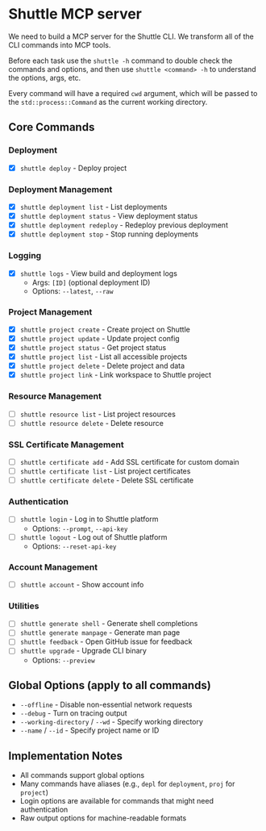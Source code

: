 # Shuttle MCP server

We need to build a MCP server for the Shuttle CLI. We transform all of the CLI commands into MCP tools.

Before each task use the `shuttle -h` command to double check the commands and options, and then use `shuttle <command> -h` to understand the options, args, etc.

Every command will have a required `cwd` argument, which will be passed to the `std::process::Command` as the current working directory.

## Core Commands

### Deployment

- [x] `shuttle deploy` - Deploy project

### Deployment Management

- [x] `shuttle deployment list` - List deployments
- [x] `shuttle deployment status` - View deployment status
- [x] `shuttle deployment redeploy` - Redeploy previous deployment
- [x] `shuttle deployment stop` - Stop running deployments

### Logging

- [x] `shuttle logs` - View build and deployment logs
  - Args: `[ID]` (optional deployment ID)
  - Options: `--latest`, `--raw`

### Project Management

- [x] `shuttle project create` - Create project on Shuttle
- [x] `shuttle project update` - Update project config
- [x] `shuttle project status` - Get project status
- [x] `shuttle project list` - List all accessible projects
- [x] `shuttle project delete` - Delete project and data
- [x] `shuttle project link` - Link workspace to Shuttle project

### Resource Management

- [ ] `shuttle resource list` - List project resources
- [ ] `shuttle resource delete` - Delete resource

### SSL Certificate Management

- [ ] `shuttle certificate add` - Add SSL certificate for custom domain
- [ ] `shuttle certificate list` - List project certificates
- [ ] `shuttle certificate delete` - Delete SSL certificate

### Authentication

- [ ] `shuttle login` - Log in to Shuttle platform
  - Options: `--prompt`, `--api-key`
- [ ] `shuttle logout` - Log out of Shuttle platform
  - Options: `--reset-api-key`

### Account Management

- [ ] `shuttle account` - Show account info

### Utilities

- [ ] `shuttle generate shell` - Generate shell completions
- [ ] `shuttle generate manpage` - Generate man page
- [ ] `shuttle feedback` - Open GitHub issue for feedback
- [ ] `shuttle upgrade` - Upgrade CLI binary
  - Options: `--preview`

## Global Options (apply to all commands)

- `--offline` - Disable non-essential network requests
- `--debug` - Turn on tracing output
- `--working-directory` / `--wd` - Specify working directory
- `--name` / `--id` - Specify project name or ID

## Implementation Notes

- All commands support global options
- Many commands have aliases (e.g., `depl` for `deployment`, `proj` for `project`)
- Login options are available for commands that might need authentication
- Raw output options for machine-readable formats
